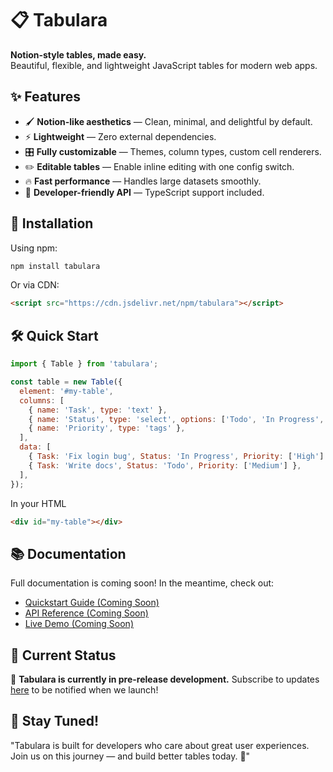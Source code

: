 # 📋 Tabulara

**Notion-style tables, made easy.**  
Beautiful, flexible, and lightweight JavaScript tables for modern web apps.

## ✨ Features

- 🖌️ **Notion-like aesthetics** — Clean, minimal, and delightful by default.
- ⚡ **Lightweight** — Zero external dependencies.
- 🎛️ **Fully customizable** — Themes, column types, custom cell renderers.
- ✏️ **Editable tables** — Enable inline editing with one config switch.
- 🔥 **Fast performance** — Handles large datasets smoothly.
- 🎯 **Developer-friendly API** — TypeScript support included.

## 🚀 Installation

Using npm:

```bash
npm install tabulara
```

Or via CDN:
```html
<script src="https://cdn.jsdelivr.net/npm/tabulara"></script>
```

## 🛠️ Quick Start

```javascript
import { Table } from 'tabulara';

const table = new Table({
  element: '#my-table',
  columns: [
    { name: 'Task', type: 'text' },
    { name: 'Status', type: 'select', options: ['Todo', 'In Progress', 'Done'] },
    { name: 'Priority', type: 'tags' },
  ],
  data: [
    { Task: 'Fix login bug', Status: 'In Progress', Priority: ['High'] },
    { Task: 'Write docs', Status: 'Todo', Priority: ['Medium'] },
  ],
});
```

In your HTML
```html
<div id="my-table"></div>
```

## 📚 Documentation
Full documentation is coming soon!
In the meantime, check out:

- [Quickstart Guide (Coming Soon)]()
- [API Reference (Coming Soon)]()
- [Live Demo (Coming Soon)]()

## 📅 Current Status
🚧 **Tabulara is currently in pre-release development.**
Subscribe to updates [here](https://tabulara.ikigai.systems/get-started) to be notified when we launch!

## 📣 Stay Tuned!
"Tabulara is built for developers who care about great user experiences.
Join us on this journey — and build better tables today. 🚀"
